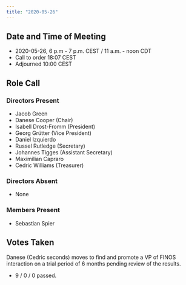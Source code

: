```yaml
---
title: "2020-05-26"
---
```


## Date and Time of Meeting
- 2020-05-26, 6 p.m - 7 p.m. CEST / 11 a.m. - noon CDT
- Call to order 18:07 CEST
- Adjourned 10:00 CEST

## Role Call


### Directors Present

* Jacob Green 
* Danese Cooper (Chair)
* Isabell Drost-Fromm (President)
* Georg Grütter (Vice President)
* Daniel Izquierdo
* Russel Rutledge (Secretary)
* Johannes Tigges (Assistant Secretary)
* Maximilian Capraro
* Cedric Williams (Treasurer)

### Directors Absent

* None


### Members Present
* Sebastian Spier

## Votes Taken

Danese (Cedric seconds) moves to find and promote a VP of FINOS interaction on a trial period of 6 months pending review of the results.
 - 9 / 0 / 0 passed.
 
 
